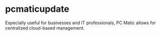 # pcmaticupdate
Especially useful for businesses and IT professionals, PC Matic allows for centralized cloud-based management.
